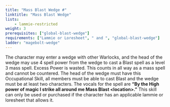 ```yaml
---
title: "Mass Blast Wedge #"
linktitle: "Mass Blast Wedge"
lists:
    - lammie-restricted
weight: 3
prerequisites: ["global-blast-wedge"]
requirements: ["Lammie or Loresheet", " and ", "global-blast-wedge"]
ladder: "magebolt-wedge"
---
```

The character may enter a wedge with other Warlocks, and the head of the wedge may use 4 spell power from the wedge to cast a Blast spell as a level 3 mass spell. Excess Power is wasted. This counts in all way as a mass spell and cannot be countered. The head of the wedge must have this Occupational Skill, all members must be able to cast Blast and the wedge must be at least two characters. The vocals for the spell are **“By the High power of magic I strike all around me Mass Blast \<location>.”** This skill can only be used or purchased if the character has an applicable lammie or loresheet that allows it.